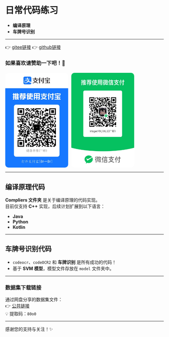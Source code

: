 # 日常代码练习

- **编译原理**
- **车牌号识别**

---
👉 [gitee链接](https://gitee.com/hearotop/daytest.git) 
👉 [github链接](https://github.com/hearotop/daytest.git) 

### 如果喜欢请赞助一下吧！🫠

<div style="display: flex; flex-direction: row; gap: 10px; margin-top: 20px;">
    <img src="https://raw.githubusercontent.com/hearotop/daytest/main/zfb.jpg" alt="支付宝" style="width: 200px; height: auto; border-radius: 10px;">
    <img src="https://raw.githubusercontent.com/hearotop/daytest/main/wx.jpg" alt="微信" style="width: 200px; height: auto; border-radius: 10px;">
</div>

---

## 编译原理代码

**Compliers 文件夹** 是关于编译原理的代码实现。  
目前仅支持 **C++** 实现，后续计划扩展到以下语言：  
- **Java**
- **Python**
- **Kotlin**

---

## 车牌号识别代码

- `codeocr`、`codeOCR2` 和 **车牌识别** 是所有成功的代码！  
- 基于 **SVM 模型**，模型文件存放在 `model` 文件夹中。

---

### 数据集下载链接

通过网盘分享的数据集文件：  
👉 [公共链接](https://pan.baidu.com/s/1RJQHHb6fUjQrdrAw9RRZAQ?pwd=80o0)  
💡 提取码：`80o0`

---

感谢您的支持与关注！✨